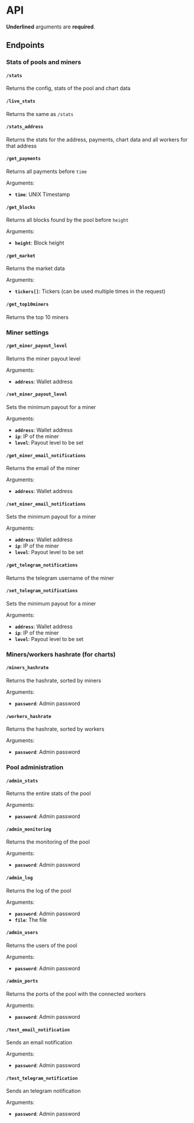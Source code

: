 # API

__Underlined__ arguments are **required**.

## Endpoints

### Stats of pools and miners

#### `/stats`

Returns the config, stats of the pool and chart data

#### `/live_stats`

Returns the same as `/stats`

#### `/stats_address`

Returns the stats for the address, payments, chart data and all workers for that address

#### `/get_payments`

Returns all payments before `time`

Arguments:

* __`time`__: UNIX Timestamp

#### `/get_blocks`

Returns all blocks found by the pool before `height`

Arguments:

* __`height`__: Block height

#### `/get_market`

Returns the market data

Arguments:

* __`tickers[]`__: Tickers (can be used multiple times in the request)

#### `/get_top10miners`

Returns the top 10 miners

### Miner settings

#### `/get_miner_payout_level`

Returns the miner payout level

Arguments:

* __`address`__: Wallet address

#### `/set_miner_payout_level`

Sets the minimum payout for a miner

Arguments:

* __`address`__: Wallet address
* __`ip`__: IP of the miner
* __`level`__: Payout level to be set

#### `/get_miner_email_notifications`

Returns the email of the miner

Arguments:

* __`address`__: Wallet address

#### `/set_miner_email_notifications`

Sets the minimum payout for a miner

Arguments:

* __`address`__: Wallet address
* __`ip`__: IP of the miner
* __`level`__: Payout level to be set

#### `/get_telegram_notifications`

Returns the telegram username of the miner

#### `/set_telegram_notifications`

Sets the minimum payout for a miner

Arguments:

* __`address`__: Wallet address
* __`ip`__: IP of the miner
* __`level`__: Payout level to be set

### Miners/workers hashrate (for charts)

#### `/miners_hashrate`

Returns the hashrate, sorted by miners

Arguments:

* __`password`__: Admin password

#### `/workers_hashrate`

Returns the hashrate, sorted by workers

Arguments:

* __`password`__: Admin password

### Pool administration

#### `/admin_stats`

Returns the entire stats of the pool

Arguments:

* __`password`__: Admin password

#### `/admin_monitoring`

Returns the monitoring of the pool

Arguments:

* __`password`__: Admin password

#### `/admin_log`

Returns the log of the pool

Arguments:

* __`password`__: Admin password
* __`file`__: The file

#### `/admin_users`

Returns the users of the pool

Arguments:

* __`password`__: Admin password

#### `/admin_ports`

Returns the ports of the pool with the connected workers

Arguments:

* __`password`__: Admin password

#### `/test_email_notification`

Sends an email notification

Arguments:

* __`password`__: Admin password

#### `/test_telegram_notification`

Sends an telegram notification

Arguments:

* __`password`__: Admin password
